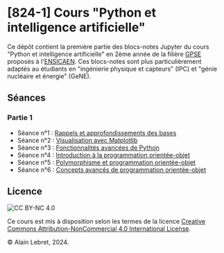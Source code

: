 #  [824-1] Cours "Python et intelligence artificielle"

Ce dépôt contient la première partie des blocs-notes Jupyter du cours "Python et intelligence artificielle" en 2ème année de la filière [GPSE](https://www.ensicaen.fr/formation/diplomes-dingenieurs/formation-statut-etudiant/genie-physique-et-systemes-embarques/) proposés à l'[ENSICAEN](https://www.ensicaen.fr). Ces blocs-notes sont plus particulièrement adaptés au étudiants en "ingénierie physique et capteurs" (IPC) et "génie nucléaire et énergie" (GeNE).

## Séances

### Partie 1

- Séance n°1 : [Rappels et approfondissements des bases](./seance_01.ipynb)
- Séance n°2 : [Visualisation avec Matplotlib](./seance_02.ipynb)
- Séance n°3 : [Fonctionnalités avancées de Python](./seance_03.ipynb)
- Séance n°4 : [Introduction à la programmation orientée-objet](./seance_04.ipynb)
- Séance n°5 : [Polymorphisme et programmation orientée-objet](./seance_05.ipynb)
- Séance n°6 : [Concepts avancés de programmation orientée-objet](./seance_06.ipynb)

## Licence

![CC BY-NC 4.0](https://img.shields.io/badge/License-CC%20BY--NC%204.0-lightgrey.svg)

Ce cours est mis à disposition selon les termes de la licence [Creative Commons Attribution-NonCommercial 4.0 International License](https://creativecommons.org/licenses/by-nc/4.0/).

© Alain Lebret, 2024.
